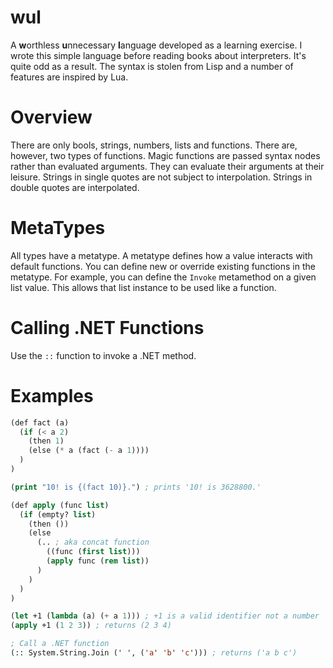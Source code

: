 wul
========
A **w**orthless **u**nnecessary **l**anguage developed as a learning exercise. I wrote this simple language before reading books about interpreters. It's quite odd as a result. The syntax is stolen from Lisp and a number of features are inspired by Lua.

Overview
========
There are only bools, strings, numbers, lists and functions. There are, however, two types of functions. Magic functions are passed syntax nodes rather than evaluated arguments. 
They can evaluate their arguments at their leisure. Strings in single quotes are not subject to interpolation. Strings in double quotes are interpolated. 

MetaTypes
=========
All types have a metatype. A metatype defines how a value interacts with default functions. You can define new or override existing functions in the metatype. For example, you can define the `Invoke` metamethod on a given list value. This allows that list instance to be used like a function. 

Calling .NET Functions
======================
Use the `::` function to invoke a .NET method. 

Examples
=======
```lisp
(def fact (a) 
  (if (< a 2) 
    (then 1)
    (else (* a (fact (- a 1))))
  )
)

(print "10! is {(fact 10)}.") ; prints '10! is 3628800.'
```

```lisp
(def apply (func list)
  (if (empty? list) 
    (then ()) 
    (else 
      (.. ; aka concat function
        ((func (first list))) 
        (apply func (rem list))
      )
    )
  )
)

(let +1 (lambda (a) (+ a 1))) ; +1 is a valid identifier not a number
(apply +1 (1 2 3)) ; returns (2 3 4)
```

```lisp
; Call a .NET function
(:: System.String.Join (' ', ('a' 'b' 'c'))) ; returns ('a b c')
```